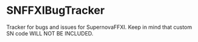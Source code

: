 # SNFFXIBugTracker
Tracker for bugs and issues for SupernovaFFXI. Keep in mind that custom SN code WILL NOT BE INCLUDED.
